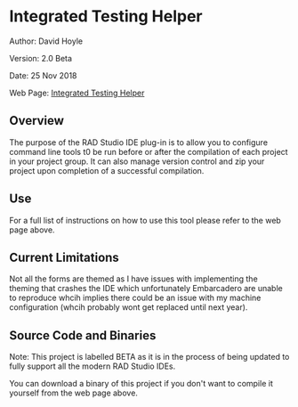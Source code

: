 Integrated Testing Helper
===========================

Author:   David Hoyle

Version:  2.0 Beta

Date:     25 Nov 2018

Web Page: [Integrated Testing Helper](http://www.davidghoyle.co.uk/WordPress/?page_id=874)

## Overview

The purpose of the RAD Studio IDE plug-in is to allow you to configure command line tools t0 be run before or after the compilation of each project in your project group. It can also manage version control and zip your project upon completion of a successful compilation.

## Use

For a full list of instructions on how to use this tool please refer to the web page above.

## Current Limitations

Not all the forms are themed as I have issues with implementing the theming that crashes the IDE which unfortunately Embarcadero are unable to reproduce whcih implies there could be an issue with my machine configuration (whcih probably wont get replaced until next year).

## Source Code and Binaries

Note: This project is labelled BETA as it is in the process of being updated to fully support all the modern RAD Studio IDEs.

You can download a binary of this project if you don't want to compile it yourself from the web page above.